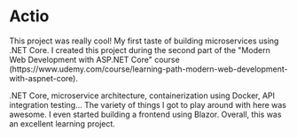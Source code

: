 # Actio

<p>This project was really cool!  My first taste of building microservices using .NET Core.  I created this project during the second part of the "Modern Web Development with ASP.NET Core" course (https://www.udemy.com/course/learning-path-modern-web-development-with-aspnet-core).</p>

<p>.NET Core, microservice architecture, containerization using Docker, API integration testing... The variety of things I got to play around with here was awesome.  I even started building a frontend using Blazor.  Overall, this was an excellent learning project.</p>
